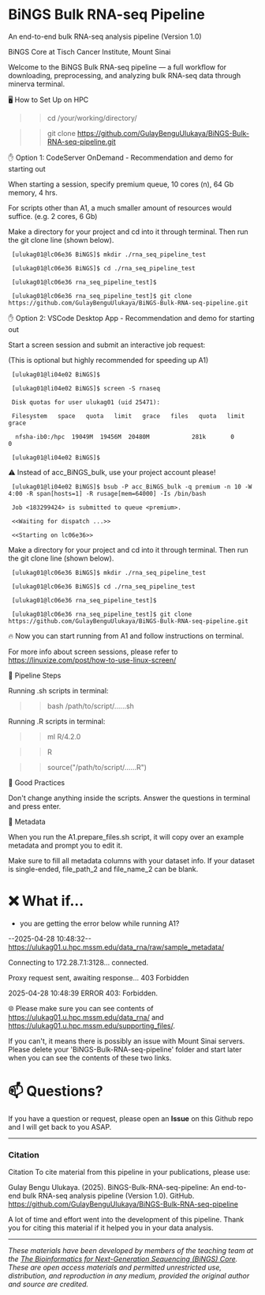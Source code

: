 # BiNGS Bulk RNA-seq Pipeline
An end-to-end bulk RNA-seq analysis pipeline (Version 1.0)

BiNGS Core	at Tisch Cancer Institute, Mount Sinai

Welcome to the BiNGS Bulk RNA-seq pipeline — a full workflow for downloading, preprocessing, and analyzing bulk RNA-seq data through minerva terminal.

🖥️ How to Set Up on HPC

>> cd /your/working/directory/

>> git clone https://github.com/GulayBenguUlukaya/BiNGS-Bulk-RNA-seq-pipeline.git

✋ Option 1: CodeServer OnDemand - Recommendation and demo for starting out

When starting a session, specify premium queue, 10 cores (n), 64 Gb memory, 4 hrs.

For scripts other than A1, a much smaller amount of resources would suffice. (e.g. 2 cores, 6 Gb)

Make a directory for your project and cd into it through terminal. Then run the git clone line (shown below).

     [ulukag01@lc06e36 BiNGS]$ mkdir ./rna_seq_pipeline_test
     
     [ulukag01@lc06e36 BiNGS]$ cd ./rna_seq_pipeline_test
     
     [ulukag01@lc06e36 rna_seq_pipeline_test]$ 
     
     [ulukag01@lc06e36 rna_seq_pipeline_test]$ git clone https://github.com/GulayBenguUlukaya/BiNGS-Bulk-RNA-seq-pipeline.git

✋ Option 2: VSCode Desktop App - Recommendation and demo for starting out

Start a screen session and submit an interactive job request:

(This is optional but highly recommended for speeding up A1)

     [ulukag01@li04e02 BiNGS]$ 
     
     [ulukag01@li04e02 BiNGS]$ screen -S rnaseq
     
     Disk quotas for user ulukag01 (uid 25471): 

     Filesystem   space   quota   limit   grace   files   quota   limit   grace
     
      nfsha-ib0:/hpc  19049M  19456M  20480M            281k       0       0        
 
     [ulukag01@li04e02 BiNGS]$ 

⚠️ Instead of acc_BiNGS_bulk, use your project account please!
     
     [ulukag01@li04e02 BiNGS]$ bsub -P acc_BiNGS_bulk -q premium -n 10 -W 4:00 -R span[hosts=1] -R rusage[mem=64000] -Is /bin/bash 

     Job <183299424> is submitted to queue <premium>.
     
     <<Waiting for dispatch ...>>
     
     <<Starting on lc06e36>>

Make a directory for your project and cd into it through terminal. Then run the git clone line (shown below).
     
     [ulukag01@lc06e36 BiNGS]$ mkdir ./rna_seq_pipeline_test
     
     [ulukag01@lc06e36 BiNGS]$ cd ./rna_seq_pipeline_test
     
     [ulukag01@lc06e36 rna_seq_pipeline_test]$ 
     
     [ulukag01@lc06e36 rna_seq_pipeline_test]$ git clone https://github.com/GulayBenguUlukaya/BiNGS-Bulk-RNA-seq-pipeline.git

🔥 Now you can start running from A1 and follow instructions on terminal. 

For more info about screen sessions, please refer to https://linuxize.com/post/how-to-use-linux-screen/ 


🔄 Pipeline Steps

Running .sh scripts in terminal:

>> bash /path/to/script/......sh
  
  
Running .R scripts in terminal:

>> ml R/4.2.0
  
>> R
  
>> source("/path/to/script/......R")
  

🧹 Good Practices

Don't change anything inside the scripts. Answer the questions in terminal and press enter.

🔖 Metadata

When you run the A1.prepare_files.sh script, it will copy over an example metadata and prompt you to edit it. 

Make sure to fill all metadata columns with your dataset info. If your dataset is single-ended, file_path_2 and file_name_2 can be blank.


# ❌ What if...
- you are getting the error below while running A1?
  
--2025-04-28 10:48:32--  https://ulukag01.u.hpc.mssm.edu/data_rna/raw/sample_metadata/
  
Connecting to 172.28.7.1:3128... connected.

Proxy request sent, awaiting response... 403 Forbidden

2025-04-28 10:48:39 ERROR 403: Forbidden.

🌐 Please make sure you can see contents of https://ulukag01.u.hpc.mssm.edu/data_rna/ and https://ulukag01.u.hpc.mssm.edu/supporting_files/.

If you can't, it means there is possibly an issue with Mount Sinai servers. Please delete your 'BiNGS-Bulk-RNA-seq-pipeline' folder and start later when you can see the contents of these two links.

# 📫 Questions?
If you have a question or request, please open an **Issue** on this Github repo and I will get back to you ASAP.

---

### Citation

Citation
To cite material from this pipeline in your publications, please use:

Gulay Bengu Ulukaya. (2025). BiNGS-Bulk-RNA-seq-pipeline: An end-to-end bulk RNA-seq analysis pipeline (Version 1.0). GitHub. https://github.com/GulayBenguUlukaya/BiNGS-Bulk-RNA-seq-pipeline

A lot of time and effort went into the development of this pipeline. Thank you for citing this material if it helped you in your data analysis.

---

*These materials have been developed by members of the teaching team at the [The Bioinformatics for Next-Generation Sequencing (BiNGS) Core](https://bings.mssm.edu/). These are open access materials and permitted unrestricted use, distribution, and reproduction in any medium, provided the original author and source are credited.*


